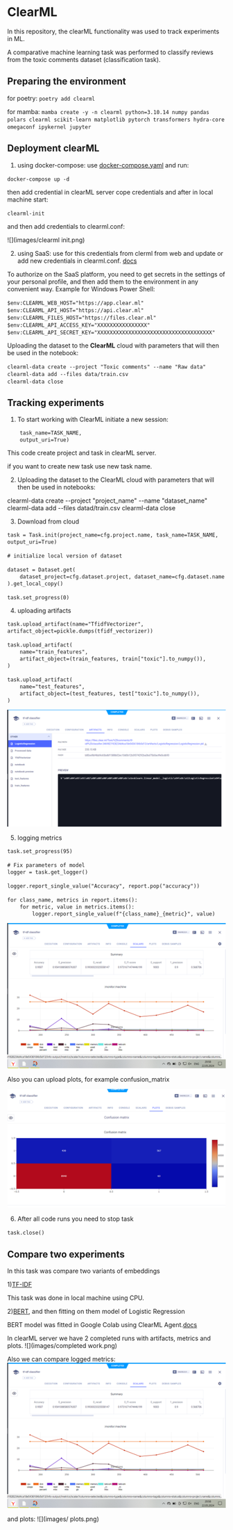 # ClearML 

In this repository, the clearML functionality was used to track experiments in ML.

A comparative machine learning task was performed to classify reviews from the toxic comments dataset (classification task).

## Preparing the environment

for poetry: `poetry add clearml`

for mamba: `mamba create -y -n clearml python=3.10.14 numpy pandas polars clearml scikit-learn matplotlib pytorch transformers hydra-core omegaconf ipykernel jupyter`

## Deployment clearML

1) using docker-compose: use [docker-compose.yaml](clear_ml_infrastucture/docker-compose.yaml) and run:

 ```docker-compose up -d```

then add credential in clearML server cope credentials and after in local machine start:

`clearml-init` 

and then add credentials to clearml.conf:

![](images/clearml init.png)

2) using SaaS: use for this credentials from clerml from web and update or add new credentials in clearml.conf. [docs](https://clear.ml/docs/latest/docs/configs/clearml_conf/)

To authorize on the SaaS platform, you need to get secrets in the settings of your personal profile, and then add them to the environment in any convenient way. Example for Windows Power Shell:

`$env:CLEARML_WEB_HOST="https://app.clear.ml"`\
`$env:CLEARML_API_HOST="https://api.clear.ml"`\
`$env:CLEARML_FILES_HOST="https://files.clear.ml"`\
`$env:CLEARML_API_ACCESS_KEY="XXXXXXXXXXXXXXXX"`\
`$env:CLEARML_API_SECRET_KEY="XXXXXXXXXXXXXXXXXXXXXXXXXXXXXXXXXXXXX"`


Uploading the dataset to the **ClearML** cloud with parameters that will then be used in the notebook:

`clearml-data create --project "Toxic comments" --name "Raw data"`\
`clearml-data add --files data/train.csv`\
`clearml-data close`



## Tracking experiments

1) To start working with ClearML initiate a new session:

```task = Task.init(project_name=projec_name, 
    task_name=TASK_NAME, 
    output_uri=True)
```
This code create project and task in clearML server.

if you want to create new task use new task name.


2) Uploading the dataset to the ClearML cloud with parameters that will then be used in notebooks:

clearml-data create --project "project_name" --name "dataset_name"
clearml-data add --files datad/train.csv
clearml-data close

3) Download from cloud 

```# initialize ClearML tracking
task = Task.init(project_name=cfg.project.name, task_name=TASK_NAME, output_uri=True)

# initialize local version of dataset

dataset = Dataset.get(
    dataset_project=cfg.dataset.project, dataset_name=cfg.dataset.name
).get_local_copy()

task.set_progress(0)
```
4) uploading artifacts

```# fixing artifacts
task.upload_artifact(name="TfidfVectorizer", artifact_object=pickle.dumps(tfidf_vectorizer))

task.upload_artifact(
    name="train_features",
    artifact_object=(train_features, train["toxic"].to_numpy()),
)

task.upload_artifact(
    name="test_features",
    artifact_object=(test_features, test["toxic"].to_numpy()),
)

```
![](images/artifacts.png)

5) logging metrics 

```# Fix progress in CLearML
task.set_progress(95)

# Fix parameters of model
logger = task.get_logger()   

logger.report_single_value("Accuracy", report.pop("accuracy"))

for class_name, metrics in report.items():
    for metric, value in metrics.items():
        logger.report_single_value(f"{class_name}_{metric}", value)
```

![](images/metrics.png)

Also you can upload plots, for example confusion_matrix

![](images/plots.png)

6) After all code runs you need to stop task

`task.close()`

## Compare two experiments

In this task was compare two variants of embeddings 

1)[TF-IDF](code/tf_idf_model.ipynb)

This task was done in local machine using CPU.

2)[BERT](code/BERT_in_Colab.ipynb), and then fitting on them model of Logistic Regression


BERT model was fitted in Google Colab using ClearML Agent.[docs](https://clear.ml/docs/latest/docs/guides/ide/google_colab/)



In clearML server we have 2 completed runs with artifacts, metrics and plots.
![](images/completed work.png)

Also we can compare logged metrics:
![](images/metrics.png)

and plots:
![](images/ plots.png)